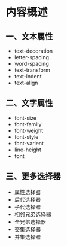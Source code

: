 # 内容概述

## 一、文本属性

* text-decoration
* letter-spacing
* word-spacing
* text-transform
* text-indent
* text-align



## 二、文字属性

* font-size
* font-family
* font-weight
* font-style
* font-varient
* line-height
* font



## 三、更多选择器

* 属性选择器
* 后代选择器
* 子代选择器
* 相邻兄弟选择器
* 全兄弟选择器
* 交集选择器
* 并集选择器